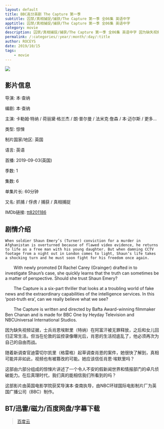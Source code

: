 ```yaml
---
layout: default
title: BBC高分英剧 The Capture 第一季 
subtitle: 囚禁/真相捕捉/捕获/The Capture 第一季 全06集 英语中字
apptitle: 囚禁/真相捕捉/捕获/The Capture 第一季 全06集 英语中字
category: movie
description: 囚禁/真相捕捉/捕获/The Capture 第一季 全06集 英语中字 因为缺失视频证据，士兵肖恩埃默里（特纳）在阿富汗被无罪释放，之后和女儿回归正常生活。但当在伦敦的监控录像曝光后，肖恩的生活彻底乱了，他必须再次为自己的自由而战。随着新调查官迪雷切尔凯里（格雷格）起草调查肖恩的案件，她很快了解到，真相可能并非如此，视频也有被篡改的可能。她应该信任肖恩·埃默里吗？这部由六部分组成的惊悚片讲述了一个令人不安的假新闻世界和情报部门的卓凡侦破能力。在后真理时代，我们真的能相信我们所看到的吗？这部影片由英国电影学院获奖导演本·查南执导，由NBC环球国际电影制片厂为英国广播公司（BBC）制作。 The Capture Season 1 真相捕捉 捕获第一季完结下载 1080 720P下载 | BT天堂 | 人人影视 | 新丝路PT 2019.1080p.HD download BT and Magnet 百度网盘 pan.baidu.com/s 
permalink: /:categories/:year/:month/:day/:title
author: ROCEYS
date: 2019/10/15
tags:
    - movie
---
```


![]({{site.cdn}}/img/movie/thecapture-s1.jpg)

## 影片信息

导演: 本·查纳

编剧: 本·查纳

主演: 卡勒姆·特纳 / 荷丽黛·格兰杰 / 朗·普尔曼 / 法米克·詹森 / 本·迈尔斯 / 更多...

类型: 惊悚

制片国家/地区: 英国

语言: 英语

首播: 2019-09-03(英国)

季数: 1

集数: 6

单集片长: 60分钟

又名: 抓捕 / 俘虏 / 捕获 / 真相捕捉

IMDb链接: [tt8201186](http://www.imdb.com/title/tt8201186)

## 剧情介绍 

	When soldier Shaun Emery’s (Turner) conviction for a murder in Afghanistan is overturned because of flawed video evidence, he returns to life as a free man with his young daughter. But when damning CCTV footage from a night out in London comes to light, Shaun’s life takes a shocking turn and he must soon fight for his freedom once again. 

　　With newly promoted DI Rachel Carey (Grainger) drafted in to investigate Shaun’s case, she quickly learns that the truth can sometimes be a matter of perspective. Should she trust Shaun Emery? 

　　The Capture is a six-part thriller that looks at a troubling world of fake news and the extraordinary capabilities of the intelligence services. In this ‘post-truth era’, can we really believe what we see? 

　　The Capture is written and directed by Bafta Award-winning filmmaker Ben Chanan and is made for BBC One by Heyday Television and NBCUniversal International Studios.

因为缺失视频证据，士兵肖恩埃默里（特纳）在阿富汗被无罪释放，之后和女儿回归正常生活。但当在伦敦的监控录像曝光后，肖恩的生活彻底乱了，他必须再次为自己的自由而战。

随着新调查官迪雷切尔凯里（格雷格）起草调查肖恩的案件，她很快了解到，真相可能并非如此，视频也有被篡改的可能。她应该信任肖恩·埃默里吗？

这部由六部分组成的惊悚片讲述了一个令人不安的假新闻世界和情报部门的卓凡侦破能力。在后真理时代，我们真的能相信我们所看到的吗？

这部影片由英国电影学院获奖导演本·查南执导，由NBC环球国际电影制片厂为英国广播公司（BBC）制作。


## BT/迅雷/磁力/百度网盘/字幕下载

> [百度云](https://pan.baidu.com/s/139ipE4m7m7sPCCnm8p2RYA)
